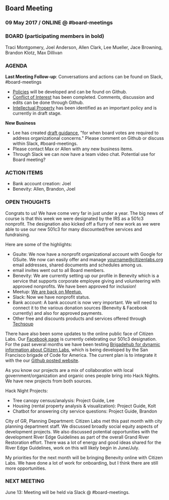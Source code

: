 ## Board Meeting
### 09 May 2017 / ONLINE @ #board-meetings

### BOARD (participating members in bold)
Traci Montgomery, Joel Anderson, Allen Clark, Lee Mueller, Jace Browning, Brandon Klotz, Max Dillivan

### AGENDA

**Last Meeting Follow-up**: Conversations and actions can be found on Slack, #board-meetings

- [Policies](https://github.com/citizenlabsgr/community/tree/master/governance/stacks) will be developed and can be found on Github.
 - [Conflict of Interest](https://github.com/citizenlabsgr/community/blob/master/governance/stacks/conflict_of_interest.md) has been completed. Comments, discussion and edits can be done through Github.
 - [Intellectual Property](https://github.com/citizenlabsgr/community/blob/master/governance/stacks/intellectual_property.md) has been identified as an important policy and is currently in draft stage.

**New Business**

 - Lee has created [draft guidance](https://github.com/citizenlabsgr/community/blob/master/governance/stacks/board_decisions.md), "for when board votes are required to address organizational concerns." Please comment on Github or discuss within Slack, #board-meetings.
 - Please contact Max or Allen with any new business items.
 - Through Slack we can now have a team video chat. Potential use for Board meeting?

### ACTION ITEMS

 - Bank account creation: Joel
 - Benevity: Allen, Brandon, Joel

### OPEN THOUGHTS

Congrats to us! We have come very far in just under a year. The big news of course is that this week we were designated by the IRS as a 501c3 nonprofit. The designation also kicked off a flurry of new work as we were able to use our new 501c3 for many discounted/free services and fundraising.

Here are some of the highlights:
- Gsuite: We now have a nonprofit organizational account with Google for GSuite. We now can easily offer and manage yourname@citizenlabs.org email addresses, shared documents and schedules among us.
 - email invites went out to all Board members.
- Benevity: We are currently setting up our profile in Benevity which is a service that supports corporate employee giving and volunteering with approved nonprofits. We have been approved for inclusion!
- Meetup: [We are back on Meetup.](https://www.meetup.com/Citizen-Labs/)
- Slack: Now we have nonprofit status.
- Bank account: A bank account is now very important. We will need to connect it to the various donation sources (Benevity & Facebook currently) and also for approved payments.
- Other free and discounts products and services offered through [Techsoup](http://www.techsoup.org)

There have also been some updates to the online public face of Citizen Labs. Our [Facebook page](https://www.facebook.com/citizenlabs) is currently celebrating our 501c3 designation. For the past several months we have been testing [Brigadehub for dynamic information about Citizen Labs](https://hub.citizenlabs.org/), which is being developed by the San Francisco brigade of Code for America. The current plan is to integrate it with the our [Github posted website](https://citizenlabs.org).

As you know our projects are a mix of collaboration with local government/organization and organic ones people bring into Hack Nights. We have new projects from both sources.

Hack Night Projects:
- Tree canopy census/analysis: Project Guide, Lee
- Housing (rental property analysis & visualization): Project Guide, Kolt
- Chatbot for answering city service questions: Project Guide, Brandon

City of GR, Planning Department: Citizen Labs met this past month with city planning department staff. We discussed broadly social equity aspects of development projects. We also discussed potential opportunities with the development River Edge Guidelines as part of the overall Grand River Restoration effort. There was a lot of energy and good ideas shared for the River Edge Guidelines, work on this will likely begin in June/July.

My priorities for the next month will be bringing Benevity online with Citizen Labs. We have done a lot of work for onboarding, but I think there are still more opportunities.


### NEXT MEETING

June 13: Meeting will be held via Slack @ #board-meetings.
